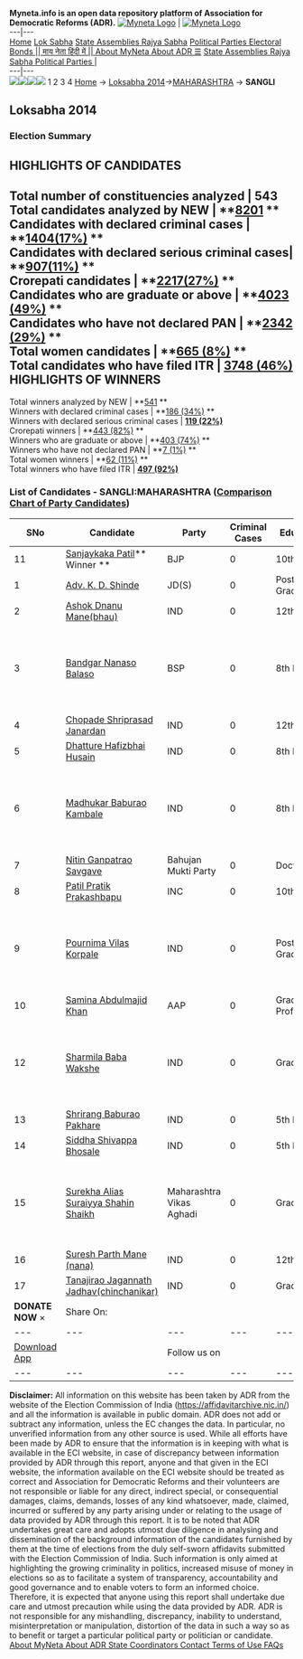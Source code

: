 **Myneta.info is an open data repository platform of Association for Democratic Reforms (ADR).**
[![Myneta Logo](https://www.myneta.info/lib/img/myneta-logo.png)](https://www.myneta.info/) | [![Myneta Logo](https://www.myneta.info/lib/img/adr-logo.png)](https://adrindia.org)  
---|---  
[Home](https://www.myneta.info/) [Lok Sabha](https://www.myneta.info/#ls "Lok Sabha") [ State Assemblies ](https://www.myneta.info/#sa "State Assemblies") [Rajya Sabha](https://www.myneta.info/#rs "Rajya Sabha") [Political Parties ](https://www.myneta.info/party "Political Parties") [ Electoral Bonds ](https://www.myneta.info/electoral_bonds "Electoral Bonds") [ || माय नेता हिंदी में || ](https://translate.google.co.in/translate?prev=hp&hl=en&js=y&u=www.myneta.info&sl=en&tl=hi&history_state0=) [ About MyNeta ](https://adrindia.org/content/about-myneta) [ About ADR ](https://adrindia.org/about-adr/who-we-are) [☰](javascript:void\(0\))
[ State Assemblies ](https://www.myneta.info/#sa "State Assemblies") [ Rajya Sabha ](https://www.myneta.info/#rs "Rajya Sabha") [ Political Parties ](https://www.myneta.info/party "Political Parties")
|   
---|---  
![](https://www.myneta.info/lib/img/banner/banner-1.png)![](https://www.myneta.info/lib/img/banner/banner-2.png)![](https://www.myneta.info/lib/img/banner/banner-3.png)![](https://www.myneta.info/lib/img/banner/banner-4.png)
1  2  3  4 
[Home](https://www.myneta.info/) → [Loksabha 2014](https://www.myneta.info/ls2014/)→[MAHARASHTRA](https://www.myneta.info/ls2014/index.php?action=show_constituencies&state_id=13) → **SANGLI**
### 
## Loksabha 2014
###  Election Summary 
HIGHLIGHTS OF CANDIDATES  
---  
Total number of constituencies analyzed |  543   
Total candidates analyzed by NEW | **[8201](https://www.myneta.info/ls2014/index.php?action=summary&subAction=candidates_analyzed&sort=candidate#summary) **  
Candidates with declared criminal cases | **[1404(17%)](https://www.myneta.info/ls2014/index.php?action=summary&subAction=crime&sort=candidate#summary) **  
Candidates with declared serious criminal cases| **[907(11%)](https://www.myneta.info/ls2014/index.php?action=summary&subAction=serious_crime&sort=candidate#summary) **  
Crorepati candidates | **[2217(27%)](https://www.myneta.info/ls2014/index.php?action=summary&subAction=crorepati&sort=candidate#summary) **  
Candidates who are graduate or above | **[4023 (49%)](https://www.myneta.info/ls2014/index.php?action=summary&subAction=education&sort=candidate#summary) **  
Candidates who have not declared PAN | **[2342 (29%)](https://www.myneta.info/ls2014/index.php?action=summary&subAction=without_pan&sort=candidate#summary) **  
Total women candidates | **[665 (8%)](https://www.myneta.info/ls2014/index.php?action=summary&subAction=women_candidate&sort=candidate#summary) **  
Total candidates who have filed ITR | [**3748 (46%)**](https://www.myneta.info/ls2014/index.php?action=summary&subAction=filed_itr&sort=candidate#summary)  
HIGHLIGHTS OF WINNERS  
---  
Total winners analyzed by NEW | **[541](https://www.myneta.info/ls2014/index.php?action=summary&subAction=winner_analyzed&sort=candidate#summary) **  
Winners with declared criminal cases | **[186 (34%)](https://www.myneta.info/ls2014/index.php?action=summary&subAction=winner_crime&sort=candidate#summary) **  
Winners with declared serious criminal cases | **[119 (22%)](https://www.myneta.info/ls2014/index.php?action=summary&subAction=winner_serious_crime&sort=candidate#summary)**  
Crorepati winners | **[443 (82%)](https://www.myneta.info/ls2014/index.php?action=summary&subAction=winner_crorepati&sort=candidate#summary) **  
Winners who are graduate or above | **[403 (74%)](https://www.myneta.info/ls2014/index.php?action=summary&subAction=winner_education&sort=candidate#summary) **  
Winners who have not declared PAN | **[7 (1%)](https://www.myneta.info/ls2014/index.php?action=summary&subAction=winner_without_pan&sort=candidate#summary) **  
Total women winners | **[62 (11%)](https://www.myneta.info/ls2014/index.php?action=summary&subAction=winner_women&sort=candidate#summary) **  
Total winners who have filed ITR | [**497 (92%)**](https://www.myneta.info/ls2014/index.php?action=summary&subAction=winner_filed_itr&sort=candidate#summary)  
### List of Candidates - SANGLI:MAHARASHTRA ([Comparison Chart of Party Candidates](https://www.myneta.info/ls2014/comparisonchart.php?constituency_id=222))
SNo | Candidate| Party| Criminal Cases| Education| Age| Total Assets| Liabilities  
---|---|---|---|---|---|---|---  
11  | [Sanjaykaka Patil](https://www.myneta.info/ls2014/candidate.php?candidate_id=3655)** Winner ** | BJP | 0 | 10th Pass| 49 | Rs 10,87,91,027 ~ 10 Crore+ | Rs 1,91,98,050 ~ 1 Crore+  
1  | [Adv. K. D. Shinde](https://www.myneta.info/ls2014/candidate.php?candidate_id=3658) | JD(S) | 0 | Post Graduate| 60 | Rs 43,87,851 ~ 43 Lacs+ | Rs 6,00,000 ~ 6 Lacs+  
2  | [Ashok Dnanu Mane(bhau)](https://www.myneta.info/ls2014/candidate.php?candidate_id=3650) | IND | 0 | 12th Pass| 40 | Rs 5,27,584 ~ 5 Lacs+ | Rs 39,000 ~ 39 Thou+  
3  | [Bandgar Nanaso Balaso](https://www.myneta.info/ls2014/candidate.php?candidate_id=3659) | BSP | 0 | 8th Pass| 40 | ![](https://myneta.info/image_v2.php?myneta_folder=ls2014&candidate_id=3659&col=ta) | ![](https://myneta.info/image_v2.php?myneta_folder=ls2014&candidate_id=3659&col=lia)  
4  | [Chopade Shriprasad Janardan](https://www.myneta.info/ls2014/candidate.php?candidate_id=3657) | IND | 0 | 12th Pass| 41 | Rs 3,34,194 ~ 3 Lacs+ | Rs 0 ~   
5  | [Dhatture Hafizbhai Husain](https://www.myneta.info/ls2014/candidate.php?candidate_id=3861) | IND | 0 | 8th Pass| 68 | Rs 72,88,408 ~ 72 Lacs+ | Rs 20,35,500 ~ 20 Lacs+  
6  | [Madhukar Baburao Kambale](https://www.myneta.info/ls2014/candidate.php?candidate_id=3863) | IND | 0 | 8th Pass| 45 | ![](https://myneta.info/image_v2.php?myneta_folder=ls2014&candidate_id=3863&col=ta) | ![](https://myneta.info/image_v2.php?myneta_folder=ls2014&candidate_id=3863&col=lia)  
7  | [Nitin Ganpatrao Savgave](https://www.myneta.info/ls2014/candidate.php?candidate_id=3652) | Bahujan Mukti Party | 0 | Doctorate| 50 | Rs 1,71,49,503 ~ 1 Crore+ | Rs 26,30,000 ~ 26 Lacs+  
8  | [Patil Pratik Prakashbapu](https://www.myneta.info/ls2014/candidate.php?candidate_id=3656) | INC | 0 | 10th Pass| 40 | Rs 5,25,43,606 ~ 5 Crore+ | Rs 88,91,772 ~ 88 Lacs+  
9  | [Pournima Vilas Korpale](https://www.myneta.info/ls2014/candidate.php?candidate_id=3862) | IND | 0 | Post Graduate| 32 | ![](https://myneta.info/image_v2.php?myneta_folder=ls2014&candidate_id=3862&col=ta) | ![](https://myneta.info/image_v2.php?myneta_folder=ls2014&candidate_id=3862&col=lia)  
10  | [Samina Abdulmajid Khan](https://www.myneta.info/ls2014/candidate.php?candidate_id=3902) | AAP | 0 | Graduate Professional| 41 | Rs 49,20,835 ~ 49 Lacs+ | Rs 19,99,314 ~ 19 Lacs+  
12  | [Sharmila Baba Wakshe](https://www.myneta.info/ls2014/candidate.php?candidate_id=3864) | IND | 0 | Graduate| 32 | ![](https://myneta.info/image_v2.php?myneta_folder=ls2014&candidate_id=3864&col=ta) | ![](https://myneta.info/image_v2.php?myneta_folder=ls2014&candidate_id=3864&col=lia)  
13  | [Shrirang Baburao Pakhare](https://www.myneta.info/ls2014/candidate.php?candidate_id=3865) | IND | 0 | 5th Pass| 63 | Rs 5,50,000 ~ 5 Lacs+ | Rs 0 ~   
14  | [Siddha Shivappa Bhosale](https://www.myneta.info/ls2014/candidate.php?candidate_id=3866) | IND | 0 | 5th Pass| 48 | Rs 1,26,813 ~ 1 Lacs+ | Rs 0 ~   
15  | [Surekha Alias Suraiyya Shahin Shaikh](https://www.myneta.info/ls2014/candidate.php?candidate_id=3651) | Maharashtra Vikas Aghadi | 0 | Graduate| 43 | ![](https://myneta.info/image_v2.php?myneta_folder=ls2014&candidate_id=3651&col=ta) | ![](https://myneta.info/image_v2.php?myneta_folder=ls2014&candidate_id=3651&col=lia)  
16  | [Suresh Parth Mane (nana)](https://www.myneta.info/ls2014/candidate.php?candidate_id=3867) | IND | 0 | 12th Pass| 51 | Rs 1,54,500 ~ 1 Lacs+ | Rs 0 ~   
17  | [Tanajirao Jagannath Jadhav(chinchanikar)](https://www.myneta.info/ls2014/candidate.php?candidate_id=3653) | IND | 0 | Graduate| 38 | Rs 2,03,614 ~ 2 Lacs+ | Rs 76,363 ~ 76 Thou+  
|  **DONATE NOW** × |  Share On:  | [](https://api.whatsapp.com/send?text=https%3A%2F%2Fmyneta.info%2Fpunjab2022%2Findex.php%3Faction%3Dshow_constituencies%26state_id%3D19) | [](https://www.facebook.com/sharer/sharer.php?u=https%3A%2F%2Fmyneta.info%2Fpunjab2022%2Findex.php%3Faction%3Dshow_constituencies%26state_id%3D19) | [](https://twitter.com/share?url=https%3A%2F%2Fmyneta.info%2Fpunjab2022%2Findex.php%3Faction%3Dshow_constituencies%26state_id%3D19)  
---|---|---|---|---  
| [ Download App ](https://play.google.com/store/apps/details?id=com.webrosoft.myneta1&pcampaignid=pcampaignidMKT-Other-global-all-co-prtnr-py-PartBadge-Mar2515-1) | [](https://play.google.com/store/apps/details?id=com.webrosoft.myneta1&pcampaignid=pcampaignidMKT-Other-global-all-co-prtnr-py-PartBadge-Mar2515-1) |  Follow us on  | [](https://www.facebook.com/adrindia.org/) | [](https://twitter.com/adrspeaks) | [](https://groups.google.com/g/national-election-watch?hl=en&pli=1) | [](https://www.instagram.com/adrspeaks/) | [](https://www.youtube.com/user/adrspeaks) | [](https://sharechat.com/profile/adrspeaks)  
---|---|---|---|---|---|---|---|---  
**Disclaimer:** All information on this website has been taken by ADR from the website of the Election Commission of India (https://affidavitarchive.nic.in/) and all the information is available in public domain. ADR does not add or subtract any information, unless the EC changes the data. In particular, no unverified information from any other source is used. While all efforts have been made by ADR to ensure that the information is in keeping with what is available in the ECI website, in case of discrepancy between information provided by ADR through this report, anyone and that given in the ECI website, the information available on the ECI website should be treated as correct and Association for Democratic Reforms and their volunteers are not responsible or liable for any direct, indirect special, or consequential damages, claims, demands, losses of any kind whatsoever, made, claimed, incurred or suffered by any party arising under or relating to the usage of data provided by ADR through this report. It is to be noted that ADR undertakes great care and adopts utmost due diligence in analysing and dissemination of the background information of the candidates furnished by them at the time of elections from the duly self-sworn affidavits submitted with the Election Commission of India. Such information is only aimed at highlighting the growing criminality in politics, increased misuse of money in elections so as to facilitate a system of transparency, accountability and good governance and to enable voters to form an informed choice. Therefore, it is expected that anyone using this report shall undertake due care and utmost precaution while using the data provided by ADR. ADR is not responsible for any mishandling, discrepancy, inability to understand, misinterpretation or manipulation, distortion of the data in such a way so as to benefit or target a particular political party or politician or candidate. 
[ About MyNeta ](https://adrindia.org/content/about-myneta) [ About ADR ](https://adrindia.org/about-adr/who-we-are) [ State Coordinators ](https://adrindia.org/about-adr/state-coordinators) [ Contact ](https://adrindia.org/contact-us) [ Terms of Use ](https://adrindia.org/content/adr-terms-use) [ FAQs ](https://adrindia.org/content/faqs)
